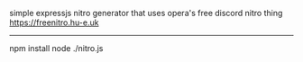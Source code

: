 simple expressjs nitro generator that uses opera's free discord nitro thing
https://freenitro.hu-e.uk

<hr />
npm install
node ./nitro.js
